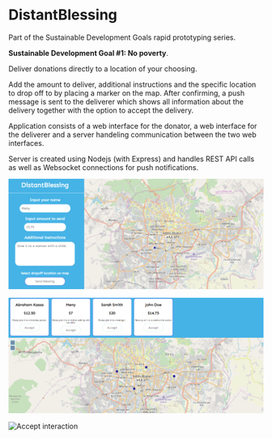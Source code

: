 # DistantBlessing

Part of the Sustainable Development Goals rapid prototyping series.

**Sustainable Development Goal #1: No poverty**.

Deliver donations directly to a location of your choosing. 

Add the amount to deliver, additional instructions and the specific location to drop off to by placing a marker on the map. After confirming, a push message is sent to the deliverer which shows all information about the delivery together with the option to accept the delivery.

Application consists of a web interface for the donator, a web interface for the deliverer and a server handeling communication between the two web interfaces.

Server is created using Nodejs (with Express) and handles REST API calls as well as Websocket connections for push notifications.

![Donator webapp](clientfilled.png "Donator Webapp")

![Delivery webapp](deliveryfilled.png "Deliver Webapp")

![Accept interaction](test.gif "Map interactions")
